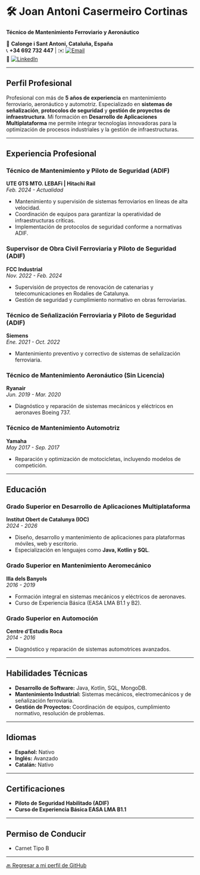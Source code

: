 # 🛠️ **Joan Antoni Casermeiro Cortinas**  
**Técnico de Mantenimiento Ferroviario y Aeronáutico**  

📍 **Calonge i Sant Antoni, Cataluña, España**  
📞 **+34 692 732 447** | ✉️ [![Email](https://img.shields.io/badge/Email-0078D4?style=flat&logo=apple&logoColor=white)](mailto:toni.casermeiro@icloud.com)  
🔗 [![LinkedIn](https://img.shields.io/badge/LinkedIn-0077B5?style=flat&logo=linkedin&logoColor=white)](https://www.linkedin.com/in/tonicasermeiro)

---

## **Perfil Profesional**  
Profesional con más de **5 años de experiencia** en mantenimiento ferroviario, aeronáutico y automotriz. Especializado en **sistemas de señalización**, **protocolos de seguridad** y **gestión de proyectos de infraestructura**. Mi formación en **Desarrollo de Aplicaciones Multiplataforma** me permite integrar tecnologías innovadoras para la optimización de procesos industriales y la gestión de infraestructuras.

---

## **Experiencia Profesional**  

### **Técnico de Mantenimiento y Piloto de Seguridad (ADIF)**  
**UTE GTS MTO. LEBAFi | Hitachi Rail**  
_Feb. 2024 - Actualidad_  
- Mantenimiento y supervisión de sistemas ferroviarios en líneas de alta velocidad.  
- Coordinación de equipos para garantizar la operatividad de infraestructuras críticas.  
- Implementación de protocolos de seguridad conforme a normativas ADIF.  

### **Supervisor de Obra Civil Ferroviaria y Piloto de Seguridad (ADIF)**  
**FCC Industrial**  
_Nov. 2022 - Feb. 2024_  
- Supervisión de proyectos de renovación de catenarias y telecomunicaciones en Rodalies de Catalunya.  
- Gestión de seguridad y cumplimiento normativo en obras ferroviarias.  

### **Técnico de Señalización Ferroviaria y Piloto de Seguridad (ADIF)**  
**Siemens**  
_Ene. 2021 - Oct. 2022_  
- Mantenimiento preventivo y correctivo de sistemas de señalización ferroviaria.  

### **Técnico de Mantenimiento Aeronáutico (Sin Licencia)**  
**Ryanair**  
_Jun. 2019 - Mar. 2020_  
- Diagnóstico y reparación de sistemas mecánicos y eléctricos en aeronaves Boeing 737.  

### **Técnico de Mantenimiento Automotriz**  
**Yamaha**  
_May 2017 - Sep. 2017_  
- Reparación y optimización de motocicletas, incluyendo modelos de competición.  

---

## **Educación**  

### **Grado Superior en Desarrollo de Aplicaciones Multiplataforma**  
**Institut Obert de Catalunya (IOC)**  
_2024 - 2026_  
- Diseño, desarrollo y mantenimiento de aplicaciones para plataformas móviles, web y escritorio.  
- Especialización en lenguajes como **Java, Kotlin y SQL**.  

### **Grado Superior en Mantenimiento Aeromecánico**  
**Illa dels Banyols**  
_2016 - 2019_  
- Formación integral en sistemas mecánicos y eléctricos de aeronaves.  
- Curso de Experiencia Básica (EASA LMA B1.1 y B2).  

### **Grado Superior en Automoción**  
**Centre d’Estudis Roca**  
_2014 - 2016_  
- Diagnóstico y reparación de sistemas automotrices avanzados.  

---

## **Habilidades Técnicas**  
- **Desarrollo de Software:** Java, Kotlin, SQL, MongoDB.  
- **Mantenimiento Industrial:** Sistemas mecánicos, electromecánicos y de señalización ferroviaria.  
- **Gestión de Proyectos:** Coordinación de equipos, cumplimiento normativo, resolución de problemas.  

---

## **Idiomas**  
- **Español:** Nativo  
- **Inglés:** Avanzado  
- **Catalán:** Nativo  

---

## **Certificaciones**  
- **Piloto de Seguridad Habilitado (ADIF)**  
- **Curso de Experiencia Básica EASA LMA B1.1**  

---

## **Permiso de Conducir**  
- Carnet Tipo B 

---

[🔙 Regresar a mi perfil de GitHub](https://github.com/tonicasermeiro)
